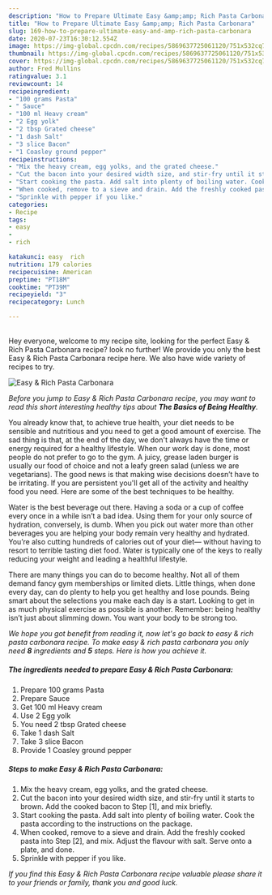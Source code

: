 ```yaml
---
description: "How to Prepare Ultimate Easy &amp;amp; Rich Pasta Carbonara"
title: "How to Prepare Ultimate Easy &amp;amp; Rich Pasta Carbonara"
slug: 169-how-to-prepare-ultimate-easy-and-amp-rich-pasta-carbonara
date: 2020-07-23T16:30:12.554Z
image: https://img-global.cpcdn.com/recipes/5869637725061120/751x532cq70/easy-rich-pasta-carbonara-recipe-main-photo.jpg
thumbnail: https://img-global.cpcdn.com/recipes/5869637725061120/751x532cq70/easy-rich-pasta-carbonara-recipe-main-photo.jpg
cover: https://img-global.cpcdn.com/recipes/5869637725061120/751x532cq70/easy-rich-pasta-carbonara-recipe-main-photo.jpg
author: Fred Mullins
ratingvalue: 3.1
reviewcount: 14
recipeingredient:
- "100 grams Pasta"
- " Sauce"
- "100 ml Heavy cream"
- "2 Egg yolk"
- "2 tbsp Grated cheese"
- "1 dash Salt"
- "3 slice Bacon"
- "1 Coasley ground pepper"
recipeinstructions:
- "Mix the heavy cream, egg yolks, and the grated cheese."
- "Cut the bacon into your desired width size, and stir-fry until it starts to brown. Add the cooked bacon to Step [1], and mix briefly."
- "Start cooking the pasta. Add salt into plenty of boiling water. Cook the pasta according to the instructions on the package."
- "When cooked, remove to a sieve and drain. Add the freshly cooked pasta into Step [2], and mix. Adjust the flavour with salt. Serve onto a plate, and done."
- "Sprinkle with pepper if you like."
categories:
- Recipe
tags:
- easy
- 
- rich

katakunci: easy  rich 
nutrition: 179 calories
recipecuisine: American
preptime: "PT18M"
cooktime: "PT39M"
recipeyield: "3"
recipecategory: Lunch

---
```

<br>
Hey everyone, welcome to my recipe site, looking for the perfect Easy &amp; Rich Pasta Carbonara recipe? look no further! We provide you only the best Easy &amp; Rich Pasta Carbonara recipe here. We also have wide variety of recipes to try.
<br>


![Easy &amp; Rich Pasta Carbonara](https://img-global.cpcdn.com/recipes/5869637725061120/751x532cq70/easy-rich-pasta-carbonara-recipe-main-photo.jpg)

<i>Before you jump to Easy &amp; Rich Pasta Carbonara recipe, you may want to read this short interesting healthy tips about <strong>The Basics of Being Healthy</strong>.</i>

You already know that, to achieve true health, your diet needs to be sensible and nutritious and you need to get a good amount of exercise. The sad thing is that, at the end of the day, we don't always have the time or energy required for a healthy lifestyle. When our work day is done, most people do not prefer to go to the gym. A juicy, grease laden burger is usually our food of choice and not a leafy green salad (unless we are vegetarians). The good news is that making wise decisions doesn’t have to be irritating. If you are persistent you'll get all of the activity and healthy food you need. Here are some of the best techniques to be healthy.

Water is the best beverage out there. Having a soda or a cup of coffee every once in a while isn’t a bad idea. Using them for your only source of hydration, conversely, is dumb. When you pick out water more than other beverages you are helping your body remain very healthy and hydrated. You’re also cutting hundreds of calories out of your diet— without having to resort to terrible tasting diet food. Water is typically one of the keys to really reducing your weight and leading a healthful lifestyle.

There are many things you can do to become healthy. Not all of them demand fancy gym memberships or limited diets. Little things, when done every day, can do plenty to help you get healthy and lose pounds. Being smart about the selections you make each day is a start. Looking to get in as much physical exercise as possible is another. Remember: being healthy isn’t just about slimming down. You want your body to be strong too. 


<i>We hope you got benefit from reading it, now let's go back to easy &amp; rich pasta carbonara recipe. To make easy &amp; rich pasta carbonara you only need <strong>8</strong> ingredients and <strong>5</strong> steps. Here is how you achieve it.
</i>

##### The ingredients needed to prepare Easy &amp; Rich Pasta Carbonara:

1. Prepare 100 grams Pasta
1. Prepare  Sauce
1. Get 100 ml Heavy cream
1. Use 2 Egg yolk
1. You need 2 tbsp Grated cheese
1. Take 1 dash Salt
1. Take 3 slice Bacon
1. Provide 1 Coasley ground pepper


##### Steps to make Easy &amp; Rich Pasta Carbonara:

1. Mix the heavy cream, egg yolks, and the grated cheese.
1. Cut the bacon into your desired width size, and stir-fry until it starts to brown. Add the cooked bacon to Step [1], and mix briefly.
1. Start cooking the pasta. Add salt into plenty of boiling water. Cook the pasta according to the instructions on the package.
1. When cooked, remove to a sieve and drain. Add the freshly cooked pasta into Step [2], and mix. Adjust the flavour with salt. Serve onto a plate, and done.
1. Sprinkle with pepper if you like.


<i>If you find this Easy &amp; Rich Pasta Carbonara recipe valuable please share it to your friends or family, thank you and good luck.</i>
